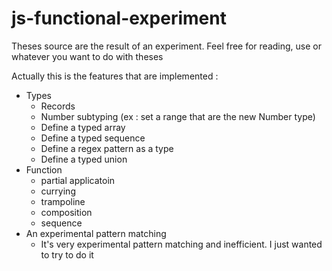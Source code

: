 # js-functional-experiment

Theses source are the result of an experiment. Feel free for reading,
use or whatever you want to do with theses

Actually this is the features that are implemented :

* Types
    * Records
    * Number subtyping (ex : set a range that are the new Number type)
    * Define a typed array
    * Define a typed sequence
    * Define a regex pattern as a type
    * Define a typed union
* Function
    * partial applicatoin
    * currying
    * trampoline
    * composition
    * sequence
* An experimental pattern matching
    * It's very experimental pattern matching and inefficient. I just wanted to try to do it 
